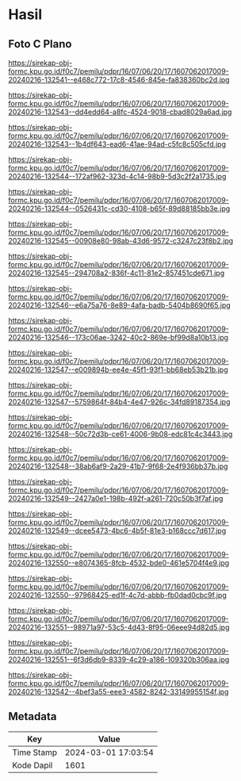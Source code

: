 # Hasil

## Foto C Plano

https://sirekap-obj-formc.kpu.go.id/f0c7/pemilu/pdpr/16/07/06/20/17/1607062017009-20240216-132541--e468c772-17c8-4546-845e-fa838360bc2d.jpg

https://sirekap-obj-formc.kpu.go.id/f0c7/pemilu/pdpr/16/07/06/20/17/1607062017009-20240216-132543--dd4edd64-a8fc-4524-9018-cbad8029a6ad.jpg

https://sirekap-obj-formc.kpu.go.id/f0c7/pemilu/pdpr/16/07/06/20/17/1607062017009-20240216-132543--1b4df643-ead6-41ae-94ad-c5fc8c505cfd.jpg

https://sirekap-obj-formc.kpu.go.id/f0c7/pemilu/pdpr/16/07/06/20/17/1607062017009-20240216-132544--172af962-323d-4c14-98b9-5d3c2f2a1735.jpg

https://sirekap-obj-formc.kpu.go.id/f0c7/pemilu/pdpr/16/07/06/20/17/1607062017009-20240216-132544--0526431c-cd30-4108-b65f-89d88185bb3e.jpg

https://sirekap-obj-formc.kpu.go.id/f0c7/pemilu/pdpr/16/07/06/20/17/1607062017009-20240216-132545--00908e80-98ab-43d6-9572-c3247c23f8b2.jpg

https://sirekap-obj-formc.kpu.go.id/f0c7/pemilu/pdpr/16/07/06/20/17/1607062017009-20240216-132545--294708a2-836f-4c11-81e2-857451cde671.jpg

https://sirekap-obj-formc.kpu.go.id/f0c7/pemilu/pdpr/16/07/06/20/17/1607062017009-20240216-132546--e6a75a76-8e89-4afa-badb-5404b8690f65.jpg

https://sirekap-obj-formc.kpu.go.id/f0c7/pemilu/pdpr/16/07/06/20/17/1607062017009-20240216-132546--173c06ae-3242-40c2-869e-bf99d8a10b13.jpg

https://sirekap-obj-formc.kpu.go.id/f0c7/pemilu/pdpr/16/07/06/20/17/1607062017009-20240216-132547--e009894b-ee4e-45f1-93f1-bb68eb53b21b.jpg

https://sirekap-obj-formc.kpu.go.id/f0c7/pemilu/pdpr/16/07/06/20/17/1607062017009-20240216-132547--5759864f-84b4-4e47-926c-34fd89187354.jpg

https://sirekap-obj-formc.kpu.go.id/f0c7/pemilu/pdpr/16/07/06/20/17/1607062017009-20240216-132548--50c72d3b-ce61-4006-9b08-edc81c4c3443.jpg

https://sirekap-obj-formc.kpu.go.id/f0c7/pemilu/pdpr/16/07/06/20/17/1607062017009-20240216-132548--38ab6af9-2a29-41b7-9f68-2e4f936bb37b.jpg

https://sirekap-obj-formc.kpu.go.id/f0c7/pemilu/pdpr/16/07/06/20/17/1607062017009-20240216-132549--2427a0e1-198b-492f-a261-720c50b3f7af.jpg

https://sirekap-obj-formc.kpu.go.id/f0c7/pemilu/pdpr/16/07/06/20/17/1607062017009-20240216-132549--dcee5473-4bc6-4b5f-81e3-b168ccc7d617.jpg

https://sirekap-obj-formc.kpu.go.id/f0c7/pemilu/pdpr/16/07/06/20/17/1607062017009-20240216-132550--e8074365-8fcb-4532-bde0-461e5704f4e9.jpg

https://sirekap-obj-formc.kpu.go.id/f0c7/pemilu/pdpr/16/07/06/20/17/1607062017009-20240216-132550--97968425-ed1f-4c7d-abbb-fb0dad0cbc9f.jpg

https://sirekap-obj-formc.kpu.go.id/f0c7/pemilu/pdpr/16/07/06/20/17/1607062017009-20240216-132551--98971a97-53c5-4d43-8f95-06eee94d82d5.jpg

https://sirekap-obj-formc.kpu.go.id/f0c7/pemilu/pdpr/16/07/06/20/17/1607062017009-20240216-132551--6f3d6db9-8339-4c29-a186-109320b306aa.jpg

https://sirekap-obj-formc.kpu.go.id/f0c7/pemilu/pdpr/16/07/06/20/17/1607062017009-20240216-132542--4bef3a55-eee3-4582-8242-33149955154f.jpg


## Metadata

| Key        | Value               |
| ---------- | ------------------- |
| Time Stamp | 2024-03-01 17:03:54 |
| Kode Dapil | 1601                |



